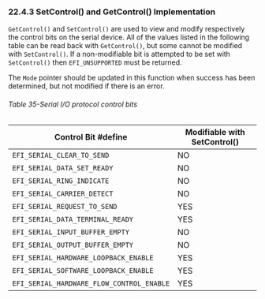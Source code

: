 <!--- @file
  22.4.3 SetControl() and GetControl() Implementation

  Copyright (c) 2012-2018, Intel Corporation. All rights reserved.<BR>

  Redistribution and use in source (original document form) and 'compiled'
  forms (converted to PDF, epub, HTML and other formats) with or without
  modification, are permitted provided that the following conditions are met:

  1) Redistributions of source code (original document form) must retain the
     above copyright notice, this list of conditions and the following
     disclaimer as the first lines of this file unmodified.

  2) Redistributions in compiled form (transformed to other DTDs, converted to
     PDF, epub, HTML and other formats) must reproduce the above copyright
     notice, this list of conditions and the following disclaimer in the
     documentation and/or other materials provided with the distribution.

  THIS DOCUMENTATION IS PROVIDED BY TIANOCORE PROJECT "AS IS" AND ANY EXPRESS OR
  IMPLIED WARRANTIES, INCLUDING, BUT NOT LIMITED TO, THE IMPLIED WARRANTIES OF
  MERCHANTABILITY AND FITNESS FOR A PARTICULAR PURPOSE ARE DISCLAIMED. IN NO
  EVENT SHALL TIANOCORE PROJECT  BE LIABLE FOR ANY DIRECT, INDIRECT, INCIDENTAL,
  SPECIAL, EXEMPLARY, OR CONSEQUENTIAL DAMAGES (INCLUDING, BUT NOT LIMITED TO,
  PROCUREMENT OF SUBSTITUTE GOODS OR SERVICES; LOSS OF USE, DATA, OR PROFITS;
  OR BUSINESS INTERRUPTION) HOWEVER CAUSED AND ON ANY THEORY OF LIABILITY,
  WHETHER IN CONTRACT, STRICT LIABILITY, OR TORT (INCLUDING NEGLIGENCE OR
  OTHERWISE) ARISING IN ANY WAY OUT OF THE USE OF THIS DOCUMENTATION, EVEN IF
  ADVISED OF THE POSSIBILITY OF SUCH DAMAGE.

-->

### 22.4.3 SetControl() and GetControl() Implementation

`GetControl()` and `SetControl()` are used to view and modify respectively the
control bits on the serial device. All of the values listed in the following
table can be read back with `GetControl()`, but some cannot be modified with
`SetControl()`. If a non-modifiable bit is attempted to be set with
`SetControl()` then `EFI_UNSUPPORTED` must be returned.

The `Mode` pointer should be updated in this function when success has been
determined, but not modified if there is an error.

###### Table 35-Serial I/O protocol control bits

| **Control Bit #define**                   | **Modifiable with SetControl()** |
| ----------------------------------------- | -------------------------------- |
| `EFI_SERIAL_CLEAR_TO_SEND`                | NO                             |
| `EFI_SERIAL_DATA_SET_READY`               | NO                             |
| `EFI_SERIAL_RING_INDICATE`                | NO                             |
| `EFI_SERIAL_CARRIER_DETECT`               | NO                             |
| `EFI_SERIAL_REQUEST_TO_SEND`              | YES                            |
| `EFI_SERIAL_DATA_TERMINAL_READY`          | YES                            |
| `EFI_SERIAL_INPUT_BUFFER_EMPTY`           | NO                             |
| `EFI_SERIAL_OUTPUT_BUFFER_EMPTY`          | NO                             |
| `EFI_SERIAL_HARDWARE_LOOPBACK_ENABLE`     | YES                            |
| `EFI_SERIAL_SOFTWARE_LOOPBACK_ENABLE`     | YES                            |
| `EFI_SERIAL_HARDWARE_FLOW_CONTROL_ENABLE` | YES                            |
